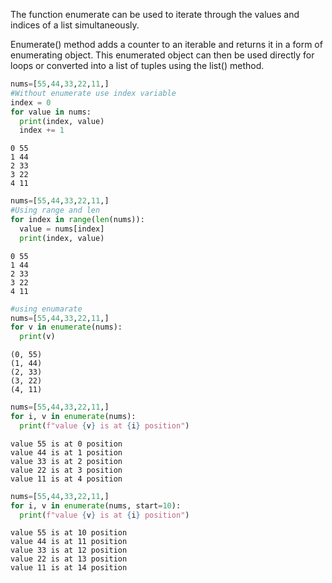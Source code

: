 The function enumerate can be used to iterate through the values and indices of a list simultaneously.

Enumerate() method adds a counter to an iterable and returns it in a form of enumerating object. This enumerated object can then be used directly for loops or converted into a list of tuples using the list() method.

``` py
nums=[55,44,33,22,11,]
#Without enumerate use index variable
index = 0
for value in nums:
  print(index, value)
  index += 1
```
```
0 55
1 44
2 33
3 22
4 11
```

``` py
nums=[55,44,33,22,11,]
#Using range and len
for index in range(len(nums)):
  value = nums[index]
  print(index, value)
```
```
0 55
1 44
2 33
3 22
4 11
```

``` py
#using enumarate
nums=[55,44,33,22,11,]
for v in enumerate(nums):
  print(v)
```
```
(0, 55)
(1, 44)
(2, 33)
(3, 22)
(4, 11)
```

``` py
nums=[55,44,33,22,11,]
for i, v in enumerate(nums):
  print(f"value {v} is at {i} position")

```

```
value 55 is at 0 position
value 44 is at 1 position
value 33 is at 2 position
value 22 is at 3 position
value 11 is at 4 position
``` 

``` py
nums=[55,44,33,22,11,]
for i, v in enumerate(nums, start=10):
  print(f"value {v} is at {i} position")
```
```
value 55 is at 10 position
value 44 is at 11 position
value 33 is at 12 position
value 22 is at 13 position
value 11 is at 14 position
```